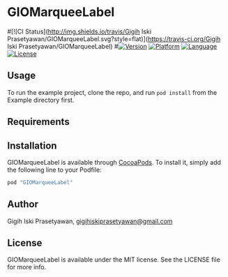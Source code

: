 # GIOMarqueeLabel

#[![CI Status](http://img.shields.io/travis/Gigih Iski Prasetyawan/GIOMarqueeLabel.svg?style=flat)](https://travis-ci.org/Gigih Iski Prasetyawan/GIOMarqueeLabel)
#[![Version](https://img.shields.io/cocoapods/v/GIOMarqueeLabel.svg?style=flat-square)](http://cocoapods.org/pods/GIOMarqueeLabel)
[![Platform](http://img.shields.io/badge/platform-ios-blue.svg?style=flat-square
             )](https://developer.apple.com/iphone/index.action)
[![Language](http://img.shields.io/badge/language-swift-brightgreen.svg?style=flat-square
             )](https://developer.apple.com/swift)
[![License](http://img.shields.io/badge/license-MIT-blue.svg?style=flat-square
            )](http://mit-license.org)

## Usage

To run the example project, clone the repo, and run `pod install` from the Example directory first.

## Requirements

## Installation

GIOMarqueeLabel is available through [CocoaPods](http://cocoapods.org). To install
it, simply add the following line to your Podfile:

```ruby
pod "GIOMarqueeLabel"
```

## Author

Gigih Iski Prasetyawan, gigihiskiprasetyawan@gmail.com

## License

GIOMarqueeLabel is available under the MIT license. See the LICENSE file for more info.
